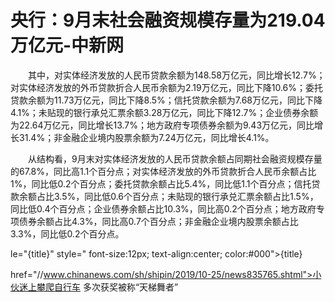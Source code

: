 # 央行：9月末社会融资规模存量为219.04万亿元-中新网

　　其中，对实体经济发放的人民币贷款余额为148.58万亿元，同比增长12.7%；对实体经济发放的外币贷款折合人民币余额为2.19万亿元，同比下降10.6%；委托贷款余额为11.73万亿元，同比下降8.5%；信托贷款余额为7.68万亿元，同比下降4.1%；未贴现的银行承兑汇票余额3.28万亿元，同比下降12.7%；企业债券余额为22.64万亿元，同比增长13.7%；地方政府专项债券余额为9.43万亿元，同比增长31.4%；非金融企业境内股票余额为7.24万亿元，同比增长4.1%。

　　从结构看，9月末对实体经济发放的人民币贷款余额占同期社会融资规模存量的67.8%，同比高1.1个百分点；对实体经济发放的外币贷款折合人民币余额占比1%，同比低0.2个百分点；委托贷款余额占比5.4%，同比低1.1个百分点；信托贷款余额占比3.5%，同比低0.6个百分点；未贴现的银行承兑汇票余额占比1.5%，同比低0.4个百分点；企业债券余额占比10.3%，同比高0.2个百分点；地方政府专项债券余额占比4.3%，同比高0.7个百分点；非金融企业境内股票余额占比3.3%，同比低0.2个百分点。

le="{title}" style=" font-size:12px; text-align:center; color:#000">{title}

href="//www.chinanews.com/sh/shipin/2019/10-25/news835765.shtml">小伙迷上攀爬自行车 多次获奖被称“天梯舞者”
